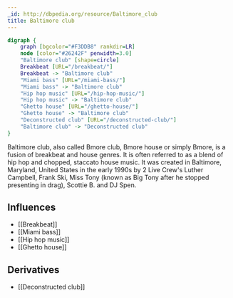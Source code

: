 ```yaml
---
_id: http://dbpedia.org/resource/Baltimore_club
title: Baltimore club
---
```


```dot
digraph {
	graph [bgcolor="#F3DDB8" rankdir=LR]
	node [color="#26242F" penwidth=3.0]
	"Baltimore club" [shape=circle]
	Breakbeat [URL="/breakbeat/"]
	Breakbeat -> "Baltimore club"
	"Miami bass" [URL="/miami-bass/"]
	"Miami bass" -> "Baltimore club"
	"Hip hop music" [URL="/hip-hop-music/"]
	"Hip hop music" -> "Baltimore club"
	"Ghetto house" [URL="/ghetto-house/"]
	"Ghetto house" -> "Baltimore club"
	"Deconstructed club" [URL="/deconstructed-club/"]
	"Baltimore club" -> "Deconstructed club"
}
```

Baltimore club, also called Bmore club, Bmore house or simply Bmore, is a fusion of breakbeat and house genres. It is often referred to as a blend of hip hop and chopped, staccato house music. It was created in Baltimore, Maryland, United States in the early 1990s by 2 Live Crew's Luther Campbell, Frank Ski, Miss Tony (known as Big Tony after he stopped presenting in drag), Scottie B. and DJ Spen.

## Influences

- [[Breakbeat]]
- [[Miami bass]]
- [[Hip hop music]]
- [[Ghetto house]]

## Derivatives

- [[Deconstructed club]]
